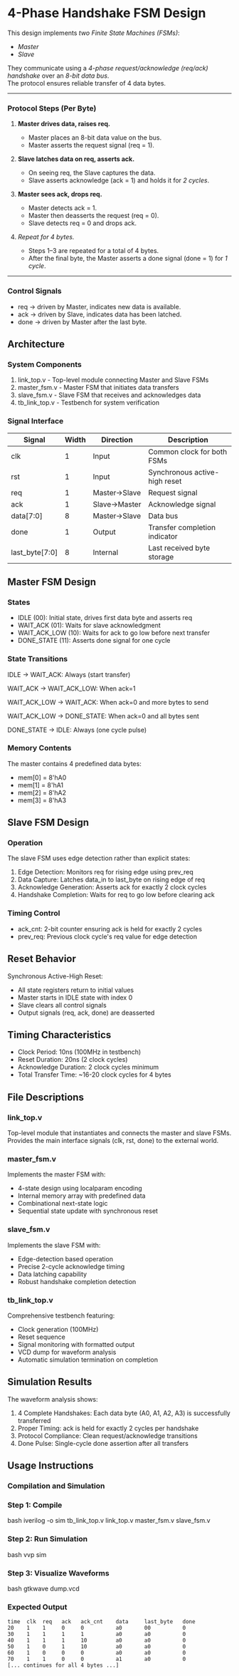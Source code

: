 # 4-Phase Handshake FSM Design

This design implements *two Finite State Machines (FSMs)*:  
- *Master*  
- *Slave*  

They communicate using a *4-phase request/acknowledge (req/ack) handshake* over an *8-bit data bus*.  
The protocol ensures reliable transfer of 4 data bytes.

---

### Protocol Steps (Per Byte)

1. **Master drives data, raises req.**  
   - Master places an 8-bit data value on the bus.  
   - Master asserts the request signal (req = 1).  

2. **Slave latches data on req, asserts ack.**  
   - On seeing req, the Slave captures the data.  
   - Slave asserts acknowledge (ack = 1) and holds it for *2 cycles*.  

3. **Master sees ack, drops req.**  
   - Master detects ack = 1.  
   - Master then deasserts the request (req = 0).  
   - Slave detects req = 0 and drops ack.  

4. *Repeat for 4 bytes.*  
   - Steps 1–3 are repeated for a total of 4 bytes.  
   - After the final byte, the Master asserts a done signal (done = 1) for *1 cycle*.  

---

### Control Signals
- req → driven by Master, indicates new data is available.  
- ack → driven by Slave, indicates data has been latched.  
- done → driven by Master after the last byte.  


## Architecture

### System Components

1. link_top.v - Top-level module connecting Master and Slave FSMs
2. master_fsm.v - Master FSM that initiates data transfers
3. slave_fsm.v - Slave FSM that receives and acknowledges data
4. tb_link_top.v - Testbench for system verification

### Signal Interface

| Signal | Width | Direction | Description |
|--------|-------|-----------|-------------|
| clk | 1 | Input | Common clock for both FSMs |
| rst | 1 | Input | Synchronous active-high reset |
| req | 1 | Master→Slave | Request signal |
| ack | 1 | Slave→Master | Acknowledge signal |
| data[7:0] | 8 | Master→Slave | Data bus |
| done | 1 | Output | Transfer completion indicator |
| last_byte[7:0] | 8 | Internal | Last received byte storage |


## Master FSM Design

### States

- IDLE (00): Initial state, drives first data byte and asserts req
- WAIT_ACK (01): Waits for slave acknowledgment
- WAIT_ACK_LOW (10): Waits for ack to go low before next transfer
- DONE_STATE (11): Asserts done signal for one cycle

### State Transitions


IDLE → WAIT_ACK: Always (start transfer)

WAIT_ACK → WAIT_ACK_LOW: When ack=1

WAIT_ACK_LOW → WAIT_ACK: When ack=0 and more bytes to send

WAIT_ACK_LOW → DONE_STATE: When ack=0 and all bytes sent

DONE_STATE → IDLE: Always (one cycle pulse)



### Memory Contents

The master contains 4 predefined data bytes:
- mem[0] = 8'hA0
- mem[1] = 8'hA1
- mem[2] = 8'hA2
- mem[3] = 8'hA3

## Slave FSM Design

### Operation

The slave FSM uses edge detection rather than explicit states:

1. Edge Detection: Monitors req for rising edge using prev_req
2. Data Capture: Latches data_in to last_byte on rising edge of req
3. Acknowledge Generation: Asserts ack for exactly 2 clock cycles
4. Handshake Completion: Waits for req to go low before clearing ack

### Timing Control

- ack_cnt: 2-bit counter ensuring ack is held for exactly 2 cycles
- prev_req: Previous clock cycle's req value for edge detection

## Reset Behavior

Synchronous Active-High Reset:
- All state registers return to initial values
- Master starts in IDLE state with index 0
- Slave clears all control signals
- Output signals (req, ack, done) are deasserted

## Timing Characteristics

- Clock Period: 10ns (100MHz in testbench)
- Reset Duration: 20ns (2 clock cycles)
- Acknowledge Duration: 2 clock cycles minimum
- Total Transfer Time: ~16-20 clock cycles for 4 bytes

## File Descriptions

### link_top.v
Top-level module that instantiates and connects the master and slave FSMs. Provides the main interface signals (clk, rst, done) to the external world.

### master_fsm.v
Implements the master FSM with:
- 4-state design using localparam encoding
- Internal memory array with predefined data
- Combinational next-state logic
- Sequential state update with synchronous reset

### slave_fsm.v
Implements the slave FSM with:
- Edge-detection based operation
- Precise 2-cycle acknowledge timing
- Data latching capability
- Robust handshake completion detection

### tb_link_top.v
Comprehensive testbench featuring:
- Clock generation (100MHz)
- Reset sequence
- Signal monitoring with formatted output
- VCD dump for waveform analysis
- Automatic simulation termination on completion

## Simulation Results

The waveform analysis shows:
1. 4 Complete Handshakes: Each data byte (A0, A1, A2, A3) is successfully transferred
2. Proper Timing: ack is held for exactly 2 cycles per handshake
3. Protocol Compliance: Clean request/acknowledge transitions
4. Done Pulse: Single-cycle done assertion after all transfers

## Usage Instructions

### Compilation and Simulation

### Step 1: Compile
bash
iverilog -o sim tb_link_top.v link_top.v master_fsm.v slave_fsm.v



### Step 2: Run Simulation
bash
vvp sim



### Step 3: Visualize Waveforms
bash
gtkwave dump.vcd


### Expected Output

```
time  clk  req   ack   ack_cnt    data     last_byte   done
20    1    1     0     0          a0       00          0
30    1    1     1     1          a0       a0          0
40    1    1     1     10         a0       a0          0
50    1    0     1     10         a0       a0          0
60    1    0     0     0          a0       a0          0
70    1    1     0     0          a1       a0          0
[... continues for all 4 bytes ...]